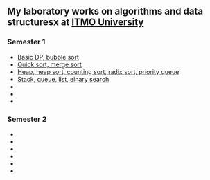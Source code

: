 ## My laboratory works on algorithms and data structuresх at [ITMO University](https://itmo.ru)
### Semester 1
* [Basic DP, bubble sort](1sem/1lab)
* [Quick sort, merge sort](1sem/2lab)
* [Heap, heap sort, counting sort, radix sort, priority queue](1sem/3lab)
* [Stack, queue, list, вinary search](1sem/4lab)
* 
* 
* 
### Semester 2
* 
* 
* 
* 
* 
* 